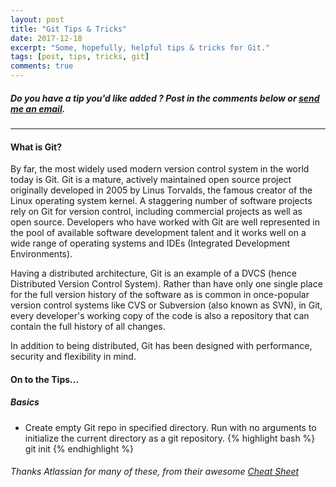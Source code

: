 ```yaml
---
layout: post
title: "Git Tips & Tricks"
date: 2017-12-18
excerpt: "Some, hopefully, helpful tips & tricks for Git."
tags: [post, tips, tricks, git]
comments: true
---
```


##### Do you have a tip you'd like added ? Post in the comments below or [send me an email](mailto:roylance.richard+gittips@gmail.com?Subject=Git%20Tip%20Suggestion "EMAIL ME!").

---

#### What is Git?

By far, the most widely used modern version control system in the world today is Git. Git is a mature, actively maintained open source project originally developed in 2005 by Linus Torvalds, the famous creator of the Linux operating system kernel. A staggering number of software projects rely on Git for version control, including commercial projects as well as open source. Developers who have worked with Git are well represented in the pool of available software development talent and it works well on a wide range of operating systems and IDEs (Integrated Development Environments).

Having a distributed architecture, Git is an example of a DVCS (hence Distributed Version Control System). Rather than have only one single place for the full version history of the software as is common in once-popular version control systems like CVS or Subversion (also known as SVN), in Git, every developer's working copy of the code is also a repository that can contain the full history of all changes.

In addition to being distributed, Git has been designed with performance, security and flexibility in mind.

#### On to the Tips...

##### Basics

-  Create empty Git repo in specified directory. Run with no arguments to initialize the current directory as a git repository.
{% highlight bash %}
    git init <directory>
{% endhighlight %}

###### Thanks Atlassian for many of these, from their awesome [Cheat Sheet](https://www.atlassian.com/git/tutorials/atlassian-git-cheatsheet)
